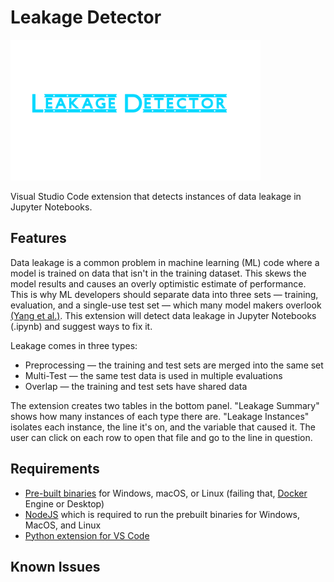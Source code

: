 # Leakage Detector

<img src="/media/images/LeakDetectorLogo2.3.png" alt="Leakage Detector Poster Logo" width="400"/>

Visual Studio Code extension that detects instances of data leakage in Jupyter Notebooks.

## Features

Data leakage is a common problem in machine learning (ML) code where a model is trained on data that isn't in the training dataset. This skews the model results and causes an overly optimistic estimate of performance. This is why ML developers should separate data into three sets — training, evaluation, and a single-use test set — which many model makers overlook [(Yang et al.)](https://dl.acm.org/doi/10.1145/3551349.3556918). This extension will detect data leakage in Jupyter Notebooks (.ipynb) and suggest ways to fix it.

Leakage comes in three types:
* Preprocessing — the training and test sets are merged into the same set
* Multi-Test — the same test data is used in multiple evaluations
* Overlap — the training and test sets have shared data

The extension creates two tables in the bottom panel. "Leakage Summary" shows how many instances of each type there are. "Leakage Instances" isolates each instance, the line it's on, and the variable that caused it. The user can click on each row to open that file and go to the line in question.

## Requirements

* [Pre-built binaries](https://leakage-detector.vercel.app/download) for Windows, macOS, or Linux (failing that, [Docker](https://www.docker.com/) Engine or Desktop)
* [NodeJS](https://nodejs.org/en/download) which is required to run the prebuilt binaries for Windows, MacOS, and Linux
* [Python extension for VS Code](https://marketplace.visualstudio.com/items?itemName=ms-python.python)

## Known Issues


